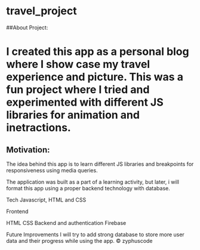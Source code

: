 # travel_project

##About Project:
# I created this app as a personal blog where I show case my travel experience and picture. This was a fun project where I tried and experimented with different JS libraries for animation and inetractions.

## Motivation:
The idea behind this app is to learn different JS libraries and breakpoints for responsiveness using media queries.

The application was built as a part of a learning activity,  but later, i will format this app using a proper backend technology with database.

Tech
Javascript, HTML and CSS

Frontend

HTML
CSS
Backend and authentication Firebase

Future Improvements
I will try to add strong database to store more user data and their progress while using the app. © zyphuscode
